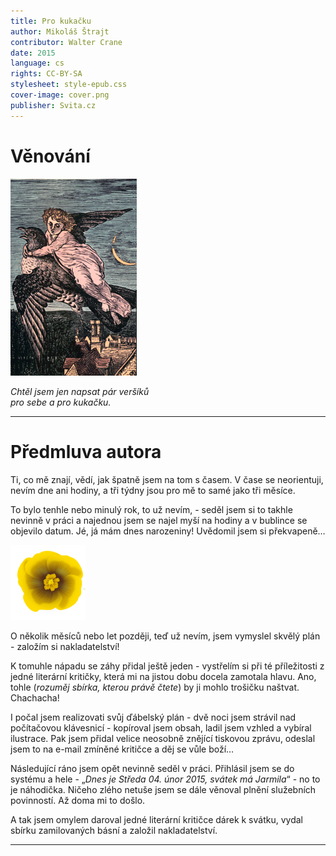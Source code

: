 ```yaml
---
title: Pro kukačku
author: Mikoláš Štrajt
contributor: Walter Crane
date: 2015
language: cs
rights: CC-BY-SA
stylesheet: style-epub.css
cover-image: cover.png
publisher: Svita.cz
---
```


# Věnování

![](137.png)

*Chtěl jsem jen napsat pár veršíků  
pro sebe a pro kukačku.*

---

# Předmluva autora

Ti, co mě znají, vědí, jak špatně jsem na tom s časem. V čase se neorientuji, nevím dne ani hodiny, a tři týdny jsou pro mě to samé jako tři měsíce.

To bylo tenhle nebo minulý rok, to už nevím, - seděl jsem si to takhle nevinně v práci a najednou jsem se najel myší na hodiny a v bublince se objevilo datum. Jé, já mám dnes narozeniny! Uvědomil jsem si překvapeně…

![](kyticka.png)

O několik měsíců nebo let později, teď už nevím, jsem vymyslel skvělý plán - založím si nakladatelství!

K tomuhle nápadu se záhy přidal ještě jeden - vystřelím si při té příležitosti z jedné literární kritičky, která mi na jistou dobu docela zamotala hlavu. Ano, tohle (*rozuměj sbírka, kterou právě čtete*) by ji mohlo trošičku naštvat. Chachacha!

I počal jsem realizovati svůj ďábelský plán - dvě noci jsem strávil nad počítačovou klávesnicí - kopíroval jsem obsah, ladil jsem vzhled a vybíral ilustrace. Pak jsem přidal velice neosobně znějící tiskovou zprávu, odeslal jsem to na e-mail zmíněné kritičce a děj se vůle boží…

Následující ráno jsem opět nevinně seděl v práci. Přihlásil jsem se do systému a hele - „*Dnes je Středa 04. únor 2015, svátek má Jarmila*“ - no to je náhodička. Ničeho zlého netuše jsem se dále věnoval plnění služebních povinností. Až doma mi to došlo.

A tak jsem omylem daroval jedné literární kritičce dárek k svátku, vydal sbírku zamilovaných básní a založil nakladatelství.

---

